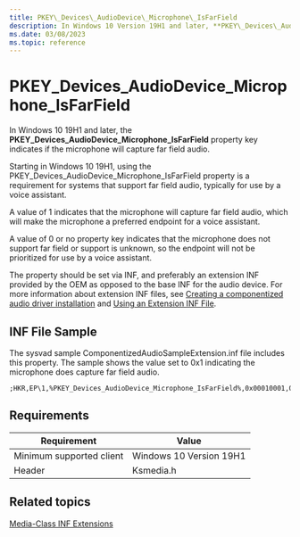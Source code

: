 ```yaml
---
title: PKEY\_Devices\_AudioDevice\_Microphone\_IsFarField
description: In Windows 10 Version 19H1 and later, **PKEY\_Devices\_AudioDevice\_Microphone\_IsFarField** property key identifies 
ms.date: 03/08/2023
ms.topic: reference
---
```


# PKEY\_Devices\_AudioDevice\_Microphone\_IsFarField

In Windows 10 19H1 and later, the **PKEY\_Devices\_AudioDevice\_Microphone\_IsFarField** property key indicates if the microphone will capture far field audio.

Starting in Windows 10 19H1, using the PKEY\_Devices\_AudioDevice\_Microphone\_IsFarField property is a requirement for systems that support far field audio, typically for use by a  voice assistant.

A value of 1 indicates that the microphone will capture far field audio, which will make the microphone a preferred endpoint for a voice assistant.

A value of 0 or no property key indicates that the microphone does not support far field or support is unknown, so the endpoint will not be prioritized for use by a voice assistant.

The property should be set via INF, and preferably an extension INF provided by the OEM as opposed to the base INF for the audio device. For more information about extension INF files, see [Creating a componentized audio driver installation](./audio-universal-drivers.md#creating-a-componentized-audio-driver-installation) and [Using an Extension INF File](../install/using-an-extension-inf-file.md).

## INF File Sample

The sysvad sample ComponentizedAudioSampleExtension.inf file includes this property. The sample shows the value set to 0x1 indicating the microphone does capture far field audio.

```inf
;HKR,EP\1,%PKEY_Devices_AudioDevice_Microphone_IsFarField%,0x00010001,0x1
```

## Requirements

|Requirement|Value |
|--- |--- |
|Minimum supported client|Windows 10 Version 19H1|
|Header|Ksmedia.h|

## Related topics

[Media-Class INF Extensions](media-class-inf-extensions.md)
